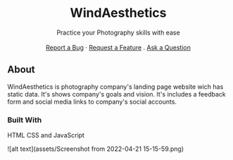 <h1 align="center">WindAesthetics</h1>


<div align="center">
  Practice your Photography skills with ease
  <br />
  <br />
  <a href="#">Report a Bug</a>
  ·
  <a href="#">Request a Feature</a>
  .
  <a href="#">Ask a Question</a>
</div>


## About

WindAesthetics is photography company's landing page website wich has static data. It's shows company's goals and vision. It's includes a feedback form and social media links to company's social accounts.

### Built With
HTML CSS and JavaScript


![alt text](assets/Screenshot from 2022-04-21 15-15-59.png)
